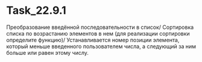 # Task_22.9.1
Преобразование введённой последовательности в список/ Сортировка списка по возрастанию элементов в нем (для реализации сортировки определите функцию)/ Устанавливается номер позиции элемента, который меньше введенного пользователем числа, а следующий за ним больше или равен этому числу.
